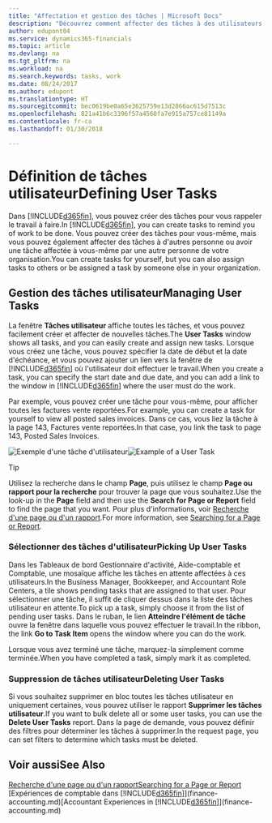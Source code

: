 ```yaml
---
title: "Affectation et gestion des tâches | Microsoft Docs"
description: "Découvrez comment affecter des tâches à des utilisateurs, y compris votre comptable, dans Finance and Operations, Business edition"
author: edupont04
ms.service: dynamics365-financials
ms.topic: article
ms.devlang: na
ms.tgt_pltfrm: na
ms.workload: na
ms.search.keywords: tasks, work
ms.date: 08/24/2017
ms.author: edupont
ms.translationtype: HT
ms.sourcegitcommit: bec0619be0a65e3625759e13d2866ac615d7513c
ms.openlocfilehash: 821a41b6c3396f57a4560fa7e915a757ce81149a
ms.contentlocale: fr-ca
ms.lasthandoff: 01/30/2018

---
```

# <a name="defining-user-tasks"></a><span data-ttu-id="b7c10-103">Définition de tâches utilisateur</span><span class="sxs-lookup"><span data-stu-id="b7c10-103">Defining User Tasks</span></span>
<span data-ttu-id="b7c10-104">Dans [!INCLUDE[d365fin](includes/d365fin_md.md)], vous pouvez créer des tâches pour vous rappeler le travail à faire.</span><span class="sxs-lookup"><span data-stu-id="b7c10-104">In [!INCLUDE[d365fin](includes/d365fin_md.md)], you can create tasks to remind you of work to be done.</span></span> <span data-ttu-id="b7c10-105">Vous pouvez créer des tâches pour vous-même, mais vous pouvez également affecter des tâches à d'autres personne ou avoir une tâche affectée à vous-même par une autre personne de votre organisation.</span><span class="sxs-lookup"><span data-stu-id="b7c10-105">You can create tasks for yourself, but you can also assign tasks to others or be assigned a task by someone else in your organization.</span></span>  

## <a name="managing-user-tasks"></a><span data-ttu-id="b7c10-106">Gestion des tâches utilisateur</span><span class="sxs-lookup"><span data-stu-id="b7c10-106">Managing User Tasks</span></span>
<span data-ttu-id="b7c10-107">La fenêtre **Tâches utilisateur** affiche toutes les tâches, et vous pouvez facilement créer et affecter de nouvelles tâches.</span><span class="sxs-lookup"><span data-stu-id="b7c10-107">The **User Tasks** window shows all tasks, and you can easily create and assign new tasks.</span></span> <span data-ttu-id="b7c10-108">Lorsque vous créez une tâche, vous pouvez spécifier la date de début et la date d'échéance, et vous pouvez ajouter un lien vers la fenêtre de [!INCLUDE[d365fin](includes/d365fin_md.md)] où l'utilisateur doit effectuer le travail.</span><span class="sxs-lookup"><span data-stu-id="b7c10-108">When you create a task, you can specify the start date and due date, and you can add a link to the window in [!INCLUDE[d365fin](includes/d365fin_md.md)] where the user must do the work.</span></span>  

<span data-ttu-id="b7c10-109">Par exemple, vous pouvez créer une tâche pour vous-même, pour afficher toutes les factures vente reportées.</span><span class="sxs-lookup"><span data-stu-id="b7c10-109">For example, you can create a task for yourself to view all posted sales invoices.</span></span> <span data-ttu-id="b7c10-110">Dans ce cas, vous liez la tâche à la page 143, Factures vente reportées.</span><span class="sxs-lookup"><span data-stu-id="b7c10-110">In that case, you link the task to page 143, Posted Sales Invoices.</span></span>  

<span data-ttu-id="b7c10-111">![Exemple d'une tâche d'utilisateur](media/across-user-tasks/sample-user-task.png "Exemple d'une tâche d'utilisateur")</span><span class="sxs-lookup"><span data-stu-id="b7c10-111">![Example of a User Task](media/across-user-tasks/sample-user-task.png "Example of a user task")</span></span>

> [!TIP]  
>  <span data-ttu-id="b7c10-112">Utilisez la recherche dans le champ **Page**, puis utilisez le champ **Page ou rapport pour la recherche** pour trouver la page que vous souhaitez.</span><span class="sxs-lookup"><span data-stu-id="b7c10-112">Use the look-up in the **Page** field and then use the **Search for Page or Report** field to find the page that you want.</span></span> <span data-ttu-id="b7c10-113">Pour plus d'informations, voir [Recherche d'une page ou d'un rapport](ui-search.md).</span><span class="sxs-lookup"><span data-stu-id="b7c10-113">For more information, see [Searching for a Page or Report](ui-search.md).</span></span>  

### <a name="picking-up-user-tasks"></a><span data-ttu-id="b7c10-114">Sélectionner des tâches d'utilisateur</span><span class="sxs-lookup"><span data-stu-id="b7c10-114">Picking Up User Tasks</span></span>
<span data-ttu-id="b7c10-115">Dans les Tableaux de bord Gestionnaire d'activité, Aide-comptable et Comptable, une mosaïque affiche les tâches en attente affectées à ces utilisateurs.</span><span class="sxs-lookup"><span data-stu-id="b7c10-115">In the Business Manager, Bookkeeper, and Accountant Role Centers, a tile shows pending tasks that are assigned to that user.</span></span> <span data-ttu-id="b7c10-116">Pour sélectionner une tâche, il suffit de cliquer dessus dans la liste des tâches utilisateur en attente.</span><span class="sxs-lookup"><span data-stu-id="b7c10-116">To pick up a task, simply choose it from the list of pending user tasks.</span></span> <span data-ttu-id="b7c10-117">Dans le ruban, le lien **Atteindre l'élément de tâche** ouvre la fenêtre dans laquelle vous pouvez effectuer le travail.</span><span class="sxs-lookup"><span data-stu-id="b7c10-117">In the ribbon, the link **Go to Task Item** opens the window where you can do the work.</span></span>  

<span data-ttu-id="b7c10-118">Lorsque vous avez terminé une tâche, marquez-la simplement comme terminée.</span><span class="sxs-lookup"><span data-stu-id="b7c10-118">When you have completed a task, simply mark it as completed.</span></span>  

### <a name="deleting-user-tasks"></a><span data-ttu-id="b7c10-119">Suppression de tâches utilisateur</span><span class="sxs-lookup"><span data-stu-id="b7c10-119">Deleting User Tasks</span></span>
<span data-ttu-id="b7c10-120">Si vous souhaitez supprimer en bloc toutes les tâches utilisateur en uniquement certaines, vous pouvez utiliser le rapport **Supprimer les tâches utilisateur**.</span><span class="sxs-lookup"><span data-stu-id="b7c10-120">If you want to bulk delete all or some user tasks, you can use the **Delete User Tasks** report.</span></span> <span data-ttu-id="b7c10-121">Dans la page de demande, vous pouvez définir des filtres pour déterminer les tâches à supprimer.</span><span class="sxs-lookup"><span data-stu-id="b7c10-121">In the request page, you can set filters to determine which tasks must be deleted.</span></span>  

## <a name="see-also"></a><span data-ttu-id="b7c10-122">Voir aussi</span><span class="sxs-lookup"><span data-stu-id="b7c10-122">See Also</span></span>
[<span data-ttu-id="b7c10-123">Recherche d'une page ou d'un rapport</span><span class="sxs-lookup"><span data-stu-id="b7c10-123">Searching for a Page or Report</span></span>](ui-search.md)  
<span data-ttu-id="b7c10-124">[Expériences de comptable dans [!INCLUDE[d365fin](includes/d365fin_md.md)]](finance-accounting.md)</span><span class="sxs-lookup"><span data-stu-id="b7c10-124">[Accountant Experiences in [!INCLUDE[d365fin](includes/d365fin_md.md)]](finance-accounting.md)</span></span>  

